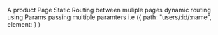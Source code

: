 A product Page
Static Routing between muliple pages 
dynamic routing using Params
passing multiple paramters i.e ({
      path: "users/:id/:name",
      element:<UserComponent/>
    } 
    )
